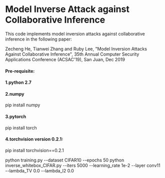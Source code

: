 # Model Inverse Attack against Collaborative Inference

This code implements model inversion attacks against collaborative inference in the following paper:

Zecheng He, Tianwei Zhang and Ruby Lee, "Model Inversion Attacks Against Collaborative Inference", 35th Annual Computer Security Applications Conference (ACSAC'19), San Juan, Dec 2019


#### Pre-requisite:
#### 1.python 2.7
#### 2.numpy
pip install numpy
#### 3.pytorch
pip install torch
#### 4.torchvision version 0.2.1:
pip install torchvision==0.2.1

python training.py --dataset CIFAR10 --epochs 50
python inverse_whitebox_CIFAR.py --iters 5000 --learning_rate 1e-2 --layer conv11 --lambda_TV 0.0 --lambda_l2 0.0

